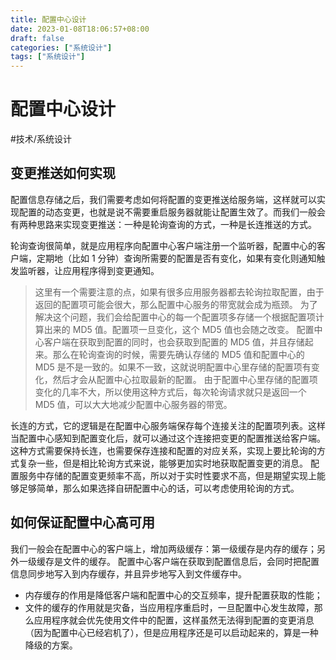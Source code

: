 ```yaml
---
title: 配置中心设计
date: 2023-01-08T18:06:57+08:00
draft: false
categories: ["系统设计"]
tags: ["系统设计"]
---
```


# 配置中心设计
#技术/系统设计

## 变更推送如何实现
配置信息存储之后，我们需要考虑如何将配置的变更推送给服务端，这样就可以实现配置的动态变更，也就是说不需要重启服务器就能让配置生效了。而我们一般会有两种思路来实现变更推送：一种是轮询查询的方式，一种是长连推送的方式。

轮询查询很简单，就是应用程序向配置中心客户端注册一个监听器，配置中心的客户端，定期地（比如 1 分钟）查询所需要的配置是否有变化，如果有变化则通知触发监听器，让应用程序得到变更通知。

> 这里有一个需要注意的点，如果有很多应用服务器都去轮询拉取配置，由于返回的配置项可能会很大，那么配置中心服务的带宽就会成为瓶颈。
> 为了解决这个问题，我们会给配置中心的每一个配置项多存储一个根据配置项计算出来的 MD5 值。配置项一旦变化，这个 MD5 值也会随之改变。
> 配置中心客户端在获取到配置的同时，也会获取到配置的 MD5 值，并且存储起来。那么在轮询查询的时候，需要先确认存储的 MD5 值和配置中心的 MD5 是不是一致的。如果不一致，这就说明配置中心里存储的配置项有变化，然后才会从配置中心拉取最新的配置。
> 由于配置中心里存储的配置项变化的几率不大，所以使用这种方式后，每次轮询请求就只是返回一个 MD5 值，可以大大地减少配置中心服务器的带宽。

长连的方式，它的逻辑是在配置中心服务端保存每个连接关注的配置项列表。这样当配置中心感知到配置变化后，就可以通过这个连接把变更的配置推送给客户端。这种方式需要保持长连，也需要保存连接和配置的对应关系，实现上要比轮询的方式复杂一些，但是相比轮询方式来说，能够更加实时地获取配置变更的消息。
配置服务中存储的配置变更频率不高，所以对于实时性要求不高，但是期望实现上能够足够简单，那么如果选择自研配置中心的话，可以考虑使用轮询的方式。

## 如何保证配置中心高可用
我们一般会在配置中心的客户端上，增加两级缓存：第一级缓存是内存的缓存；另外一级缓存是文件的缓存。
配置中心客户端在获取到配置信息后，会同时把配置信息同步地写入到内存缓存，并且异步地写入到文件缓存中。
- 内存缓存的作用是降低客户端和配置中心的交互频率，提升配置获取的性能；
- 文件的缓存的作用就是灾备，当应用程序重启时，一旦配置中心发生故障，那么应用程序就会优先使用文件中的配置，这样虽然无法得到配置的变更消息（因为配置中心已经宕机了），但是应用程序还是可以启动起来的，算是一种降级的方案。